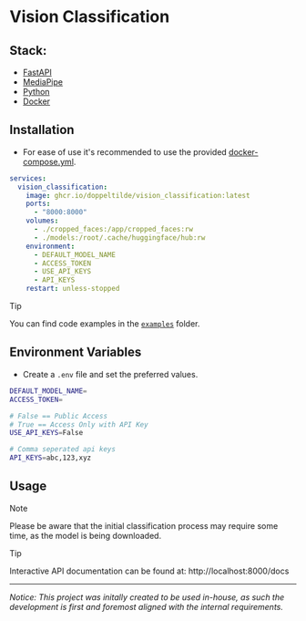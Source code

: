 # Vision Classification

## Stack:
- [FastAPI](https://fastapi.tiangolo.com)
- [MediaPipe](https://ai.google.dev/edge/mediapipe/solutions/guide)
- [Python](https://www.python.org)
- [Docker](https://docker.com)


## Installation

- For ease of use it's recommended to use the provided [docker-compose.yml](https://github.com/doppeltilde/vision_classification/blob/main/docker-compose.yml).

```yml
services:
  vision_classification:
    image: ghcr.io/doppeltilde/vision_classification:latest
    ports:
      - "8000:8000"
    volumes:
      - ./cropped_faces:/app/cropped_faces:rw
      - ./models:/root/.cache/huggingface/hub:rw
    environment:
      - DEFAULT_MODEL_NAME
      - ACCESS_TOKEN
      - USE_API_KEYS
      - API_KEYS
    restart: unless-stopped
```

> [!TIP]
> You can find code examples in the [`examples`](./examples/) folder.

## Environment Variables
- Create a `.env` file and set the preferred values.
```sh
DEFAULT_MODEL_NAME=
ACCESS_TOKEN=

# False == Public Access
# True == Access Only with API Key
USE_API_KEYS=False

# Comma seperated api keys
API_KEYS=abc,123,xyz
```

## Usage

> [!NOTE]
> Please be aware that the initial classification process may require some time, as the model is being downloaded.

> [!TIP]
> Interactive API documentation can be found at: http://localhost:8000/docs

---
_Notice:_ _This project was initally created to be used in-house, as such the
development is first and foremost aligned with the internal requirements._
